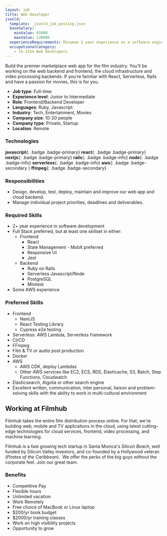 ```yaml
---
layout: job
title: Web Developer
jsonld:
  template: _jsonld_job_posting.json
  baseSalary:
    minValue: 65000
    maxValue: 120000
  experienceRequirements: Minumum 1 year experience as a software engineer
  occupationalCategory:
    - 15-1254 Web Developers
---
```

Build the premier marketplace web app for the film industry.
You'll be working on the web backend and frontend, the cloud infrastructure and video processing backends.
If you're familiar with React, Serverless, Rails and have a passion for movies, this is for you.

- **Job type**: Full-time
- **Experience level**: Junior to Intermediate
- **Role**: Frontend/Backend Developer
- **Languages**: Ruby, Javascript
- **Industry**: Tech, Entertainment, Movies
- **Company size**: 10-20 people
- **Company type**: Private, Startup
- **Location**: Remote

### Technologies

**javascript**{: .badge .badge-primary}
**react**{: .badge .badge-primary}
**nextjs**{: .badge .badge-primary}
**rails**{: .badge .badge-info}
**node**{: .badge .badge-info}
**serverless**{: .badge .badge-info}
**aws**{: .badge .badge-secondary }
**ffmpeg**{: .badge .badge-secondary}

### Responsibilities

- Design, develop, test, deploy, maintain and improve our web app and cloud backend.
- Manage individual project priorities, deadlines and deliverables.

### Required Skills

- 2+ year experience in software development
- Full Stack preferred, but at least one skillset in either:
  - Frontend
    + React
    + State Management - MobX preferred
    + Responsive UI
    + Jest
  - Backend
    + Ruby on Rails
    + Serverless Javascript/Node
    + PostgreSQL
    + Minitest
- Some AWS experience

### Preferred Skills

- Frontend
  + NextJS
  + React Testing Library
  + Cypress e2e testing
- Serverless: AWS Lambda, Serverless framework
- CI/CD
- FFmpeg
- Film & TV or audio post production
- Docker
- AWS
  + AWS CDK, deploy Lambdas
  + Other AWS services like EC2, ECS, RDS, Elasticache, S3, Batch, Step Functions, Cloudwatch
- Elasticsearch, Algolia or other search engine
- Excellent written, communication, inter personal, liaison and
problem-solving skills with the ability to work in multi-cultural environment

## Working at Filmhub

Filmhub takes the entire film distribution process online. For that, we're building web, mobile and TV applications in the cloud, using latest cutting-edge technologies for cloud services, frontend, video processing, and machine learning.

Filmhub is a fast growing tech startup in Santa Monica's _Silicon Beach_, well funded by Silicon Valley investors, and co-founded by a Hollywood veteran (_Pirates of the Caribbean_).  We offer the perks of the big guys without the corporate feel. Join our great team.

### Benefits

- Competitive Pay
- Flexible hours
- Unlimited vacation
- Work Remotely
- Free choice of MacBook or Linux laptop
- $200/yr book budget
- $2000/yr training classes
- Work on high visibility projects
- Opportunity to grow
